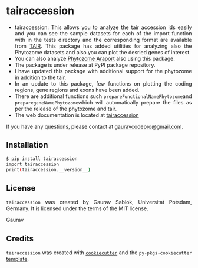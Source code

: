 # tairaccession

<div align = "justify">
  
- tairaccession: This allows you to analyze the tair accession ids easily and you can see the sample datasets for each of the import function with in the tests directory and the corresponding format are available from [TAIR](https://www.arabidopsis.org). This package has added utilities for analyzing also the Phytozome datasets and also you can plot the desried genes of interest.
- You can also analyze [Phytozome Araport](https://phytozome-next.jgi.doe.gov) also using this package.
- The package is under release at PyPI package repository.
- I have updated this package with additional support for the phytozome in addition to the tair.
- In an update to this package, few functions on plotting the coding regions, gene regions and exons have been added.
- There are additional functions such ```prepareFunctionalNamePhytozome```and ```preparegeneNamePhytozome```which will automatically prepare the files as per the release of the phytozome and tair.
- The web documentation is located at [tairaccession](https://github.com/codecreatede/tairaccession/blob/main/docs/index.md)

If you have any questions, please contact at gauravcodepro@gmail.com.
## Installation
```bash
$ pip install tairaccession
import tairaccession
print(tairaccession.__version__)
```

## License
`tairaccession` was created by Gaurav Sablok, Universitat Potsdam, Germany. It is licensed under the terms of the MIT license.

Gaurav 

## Credits
`tairaccession` was created with [`cookiecutter`](https://cookiecutter.readthedocs.io/en/latest/) 
and the `py-pkgs-cookiecutter` [template](https://github.com/py-pkgs/py-pkgs-cookiecutter).
